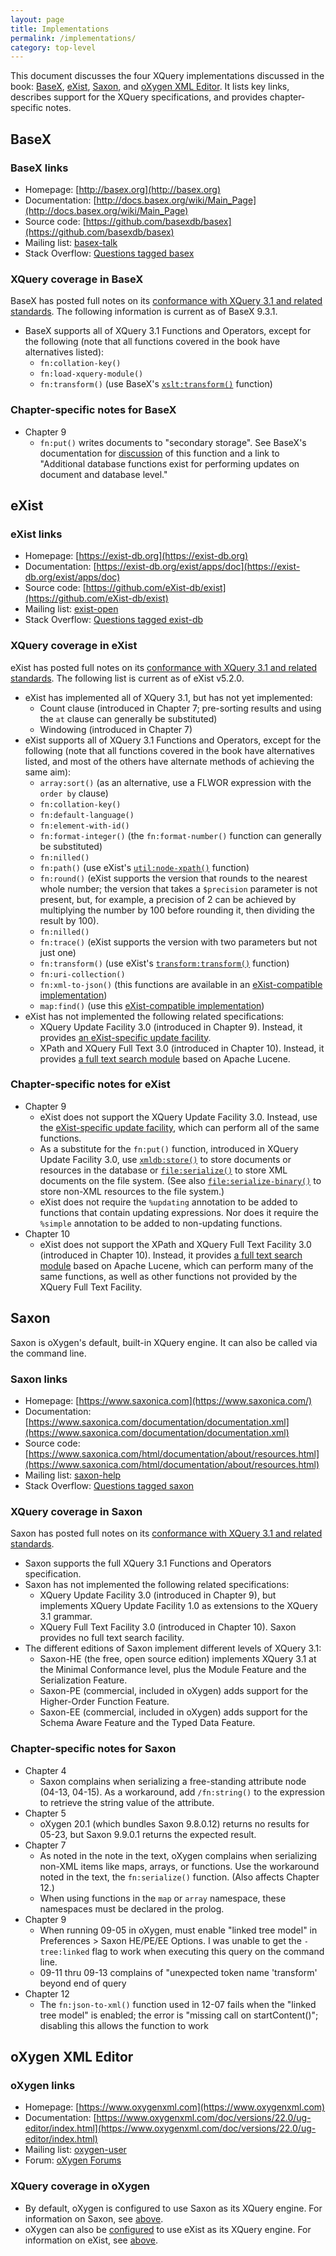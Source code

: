 ```yaml
---
layout: page
title: Implementations
permalink: /implementations/
category: top-level
---
```


This document discusses the four XQuery implementations discussed in the book: [BaseX](#basex), [eXist](#exist), [Saxon](#saxon), and [oXygen XML Editor](#oxygen-xml-editor). It lists key links, describes support for the XQuery specifications, and provides chapter-specific notes.

## BaseX

### BaseX links

- Homepage: [http://basex.org](http://basex.org)
- Documentation: [http://docs.basex.org/wiki/Main_Page](http://docs.basex.org/wiki/Main_Page)
- Source code: [https://github.com/basexdb/basex](https://github.com/basexdb/basex)
- Mailing list: [basex-talk](https://mailman.uni-konstanz.de/mailman/listinfo/basex-talk)
- Stack Overflow: [Questions tagged basex](https://stackoverflow.com/questions/tagged/basex)

### XQuery coverage in BaseX

BaseX has posted full notes on its [conformance with XQuery 3.1 and related standards](http://docs.basex.org/wiki/XQuery). The following information is current as of BaseX 9.3.1.

- BaseX supports all of XQuery 3.1 Functions and Operators, except for the following (note that all functions covered in the book have alternatives listed):
    - `fn:collation-key()`
    - `fn:load-xquery-module()` 
    - `fn:transform()` (use BaseX's [`xslt:transform()`](http://docs.basex.org/wiki/XSLT) function)

### Chapter-specific notes for BaseX

- Chapter 9
    - `fn:put()` writes documents to "secondary storage". See BaseX's documentation for [discussion](http://docs.basex.org/wiki/XQuery_Update#Built-in_Functions) of this function and a link to "Additional database functions exist for performing updates on document and database level."

## eXist

### eXist links

- Homepage: [https://exist-db.org](https://exist-db.org)
- Documentation: [https://exist-db.org/exist/apps/doc](https://exist-db.org/exist/apps/doc)
- Source code: [https://github.com/eXist-db/exist](https://github.com/eXist-db/exist)
- Mailing list: [exist-open](https://lists.sourceforge.net/lists/listinfo/exist-open)
- Stack Overflow: [Questions tagged exist-db](https://stackoverflow.com/questions/tagged/exist-db)

### XQuery coverage in eXist

eXist has posted full notes on its [conformance with XQuery 3.1 and related standards](https://exist-db.org/exist/apps/doc/xquery#current-status-of-xquery-support). The following list is current as of eXist v5.2.0.

- eXist has implemented all of XQuery 3.1, but has not yet implemented:
    - Count clause (introduced in Chapter 7; pre-sorting results and using the `at` clause can generally be substituted)
    - Windowing (introduced in Chapter 7)
- eXist supports all of XQuery 3.1 Functions and Operators, except for the following (note that all functions covered in the book have alternatives listed, and most of the others have alternate methods of achieving the same aim):
    - `array:sort()` (as an alternative, use a FLWOR expression with the `order by` clause)
    - `fn:collation-key()`
    - `fn:default-language()`
    - `fn:element-with-id()`
    - `fn:format-integer()` (the `fn:format-number()` function can generally be substituted)
    - `fn:nilled()`
    - `fn:path()` (use eXist's [`util:node-xpath()`](https://exist-db.org/exist/apps/fundocs/view.html?uri=http://exist-db.org/xquery/util#node-xpath.1) function)
    - `fn:round()` (eXist supports the version that rounds to the nearest whole number; the version that takes a `$precision` parameter is not present, but, for example, a precision of 2 can be achieved by multiplying the number by 100 before rounding it, then dividing the result by 100). 
    - `fn:nilled()`
    - `fn:trace()` (eXist supports the version with two parameters but not just one)
    - `fn:transform()` (use eXist's [`transform:transform()`](https://exist-db.org/exist/apps/fundocs/view.html?uri=http://exist-db.org/xquery/transform#transform.3) function)
    - `fn:uri-collection()`
    - `fn:xml-to-json()` (this functions are available in an [eXist-compatible implementation](https://gist.github.com/joewiz/d986da715facaad633db))
    - `map:find()` (use this [eXist-compatible implementation](https://gist.github.com/joewiz/906c7d3248c09a07407d91b73dfd7fe0))
- eXist has not implemented the following related specifications:
    - XQuery Update Facility 3.0 (introduced in Chapter 9). Instead, it provides [an eXist-specific update facility](https://exist-db.org/exist/apps/doc/update_ext.xml).
    - XPath and XQuery Full Text 3.0 (introduced in Chapter 10). Instead, it provides [a full text search module](https://exist-db.org/exist/apps/doc/lucene.xml) based on Apache Lucene.

### Chapter-specific notes for eXist

- Chapter 9
    - eXist does not support the XQuery Update Facility 3.0. Instead, use the [eXist-specific update facility](https://exist-db.org/exist/apps/doc/update_ext.xml), which can perform all of the same functions.
    - As a substitute for the `fn:put()` function, introduced in XQuery Update Facility 3.0, use [`xmldb:store()`](https://exist-db.org/exist/apps/fundocs/view.html?uri=http://exist-db.org/xquery/xmldb#store.3) to store documents or resources in the database or [`file:serialize()`](https://exist-db.org/exist/apps/fundocs/view.html?uri=http://exist-db.org/xquery/file#serialize.3) to store XML documents on the file system. (See also [`file:serialize-binary()`](https://exist-db.org/exist/apps/fundocs/view.html?uri=http://exist-db.org/xquery/file#serialize-binary.2) to store non-XML resources to the file system.)
    - eXist does not require the `%updating` annotation to be added to functions that contain updating expressions. Nor does it require the `%simple` annotation to be added to non-updating functions.
- Chapter 10
    - eXist does not support the XPath and XQuery Full Text Facility 3.0 (introduced in Chapter 10). Instead, it provides [a full text search module](https://exist-db.org/exist/apps/doc/lucene.xml) based on Apache Lucene, which can perform many of the same functions, as well as other functions not provided by the XQuery Full Text Facility.

## Saxon

Saxon is oXygen's default, built-in XQuery engine. It can also be called via the command line.

### Saxon links

- Homepage: [https://www.saxonica.com](https://www.saxonica.com/)
- Documentation: [https://www.saxonica.com/documentation/documentation.xml](https://www.saxonica.com/documentation/documentation.xml)
- Source code: [https://www.saxonica.com/html/documentation/about/resources.html](https://www.saxonica.com/html/documentation/about/resources.html)
- Mailing list: [saxon-help](https://sourceforge.net/projects/saxon/lists/saxon-help)
- Stack Overflow: [Questions tagged saxon](https://stackoverflow.com/questions/tagged/saxon)

### XQuery coverage in Saxon

Saxon has posted full notes on its [conformance with XQuery 3.1 and related standards](http://www.saxonica.com/html/documentation/conformance/xquery31.html).

- Saxon supports the full XQuery 3.1 Functions and Operators specification.
- Saxon has not implemented the following related specifications:
    - XQuery Update Facility 3.0 (introduced in Chapter 9), but implements XQuery Update Facility 1.0 as extensions to the XQuery 3.1 grammar. 
    - XQuery Full Text Facility 3.0 (introduced in Chapter 10). Saxon provides no full text search facility.
- The different editions of Saxon implement different levels of XQuery 3.1:
    - Saxon-HE (the free, open source edition) implements XQuery 3.1 at the Minimal Conformance level, plus the Module Feature and the Serialization Feature.
    - Saxon-PE (commercial, included in oXygen) adds support for the Higher-Order Function Feature.
    - Saxon-EE (commercial, included in oXygen) adds support for the Schema Aware Feature and the Typed Data Feature.

### Chapter-specific notes for Saxon

- Chapter 4
    - Saxon complains when serializing a free-standing attribute node (04-13, 04-15). As a workaround, add `/fn:string()` to the expression to retrieve the string value of the attribute.
- Chapter 5
    - oXygen 20.1 (which bundles Saxon 9.8.0.12) returns no results for 05-23, but Saxon 9.9.0.1 returns the expected result.
- Chapter 7
    - As noted in the note in the text, oXygen complains when serializing non-XML items like maps, arrays, or functions. Use the workaround noted in the text, the `fn:serialize()` function. (Also affects Chapter 12.)
    - When using functions in the `map` or `array` namespace, these namespaces must be declared in the prolog.
- Chapter 9
    - When running 09-05 in oXygen, must enable "linked tree model" in Preferences > Saxon HE/PE/EE Options. I was unable to get the `-tree:linked` flag to work when executing this query on the command line.
    - 09-11 thru 09-13 complains of "unexpected token name 'transform' beyond end of query
- Chapter 12
    - The `fn:json-to-xml()` function used in 12-07 fails when the "linked tree model" is enabled; the error is "missing call on startContent()"; disabling this allows the function to work

## oXygen XML Editor

### oXygen links

- Homepage: [https://www.oxygenxml.com](https://www.oxygenxml.com)
- Documentation: [https://www.oxygenxml.com/doc/versions/22.0/ug-editor/index.html](https://www.oxygenxml.com/doc/versions/22.0/ug-editor/index.html)
- Mailing list: [oxygen-user](https://www.oxygenxml.com/mailinglists.html)
- Forum: [oXygen Forums](https://www.oxygenxml.com/forum/)

### XQuery coverage in oXygen

- By default, oXygen is configured to use Saxon as its XQuery engine. For information on Saxon, see [above](#saxon).
- oXygen can also be [configured](https://www.oxygenxml.com/xml_editor/eXist_support.html) to use eXist as its XQuery engine. For information on eXist, see [above](#exist).

